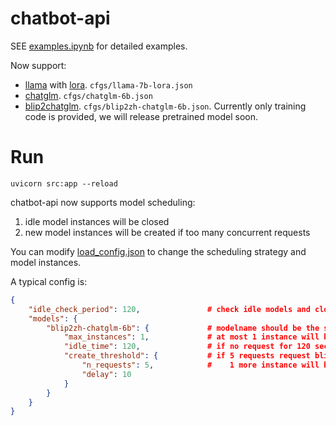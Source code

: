 # chatbot-api

SEE [examples.ipynb](examples.ipynb) for detailed examples.

Now support:

* [llama](https://huggingface.co/decapoda-research/llama-7b-hf) with [lora](https://huggingface.co/tloen/alpaca-lora-7b). `cfgs/llama-7b-lora.json`
* [chatglm](https://huggingface.co/THUDM/chatglm-6b). `cfgs/chatglm-6b.json`
* [blip2chatglm](https://github.com/XiPotatonium/LAVIS). `cfgs/blip2zh-chatglm-6b.json`. Currently only training code is provided, we will release pretrained model soon.

# Run

```
uvicorn src:app --reload
```

chatbot-api now supports model scheduling:

1. idle model instances will be closed
2. new model instances will be created if too many concurrent requests

You can modify [load_config.json](load_config.json) to change the scheduling strategy and model instances.

A typical config is:

```json
{
    "idle_check_period": 120,               # check idle models and close them every 120 seconds
    "models": {
        "blip2zh-chatglm-6b": {             # modelname should be the same as the config filename under cfgs/
            "max_instances": 1,             # at most 1 instance will be created
            "idle_time": 120,               # if no request for 120 seconds, the instance will be closed
            "create_threshold": {           # if 5 requests request blip2zh-chatglm-6b in 10 seconds,
                "n_requests": 5,            #    1 more instance will be created (not exceeding max_instances)
                "delay": 10
            }
        }
    }
}
```
